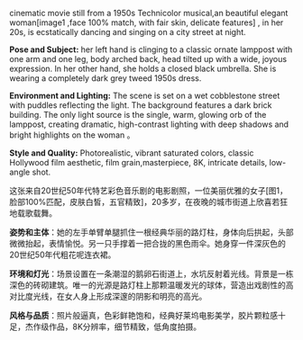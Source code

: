 cinematic movie still from a 1950s Technicolor musical,an beautiful  elegant woman[image1 ,face 100% match, with fair skin, delicate features] , in her 20s,  is ecstatically dancing and singing  on a city street at night.

**Pose and Subject:** her left hand is clinging to a classic ornate lamppost with one arm and one leg, body arched back, head tilted up with a wide, joyous expression. In her other hand, she holds a closed black umbrella. She is wearing a completely  dark grey tweed 1950s dress.

**Environment and Lighting:** The scene is set on a wet cobblestone street with puddles reflecting the light. The background features a dark brick building. The only light source is the single, warm, glowing orb of the lamppost, creating dramatic, high-contrast lighting with deep shadows and bright highlights on the woman 。

**Style and Quality:** Photorealistic, vibrant saturated colors, classic Hollywood film aesthetic, film grain,masterpiece, 8K, intricate details, low-angle shot.

这张来自20世纪50年代特艺彩色音乐剧的电影剧照，一位美丽优雅的女子[图1，脸部100%匹配，皮肤白皙，五官精致]，20多岁，在夜晚的城市街道上欣喜若狂地载歌载舞。

**姿势和主体**：她的左手单臂单腿抓住一根经典华丽的路灯柱，身体向后拱起，头部微微抬起，表情愉悦。另一只手撑着一把合拢的黑色雨伞。她身穿一件深灰色的20世纪50年代粗花呢连衣裙。

**环境和灯光**：场景设置在一条潮湿的鹅卵石街道上，水坑反射着光线。背景是一栋深色的砖砌建筑。唯一的光源是路灯柱上那颗温暖发光的球体，营造出戏剧性的高对比度光线，在女人身上形成深邃的阴影和明亮的高光。

**风格与品质**：照片般逼真，色彩鲜艳饱和，经典好莱坞电影美学，胶片颗粒感十足，杰作级作品，8K分辨率，细节精致，低角度拍摄。
